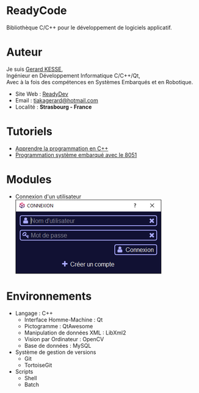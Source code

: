 # ReadyCode
Bibliothèque C/C++ pour le développement de logiciels applicatif.

# Auteur

Je suis 
[Gerard KESSE](http://readydev.ovh/Presentation/ "Accédez à mon site web (ReadyDev)"),  
Ingénieur en Développement Informatique C/C++/Qt,  
Avec à la fois des compétences en Systèmes Embarqués et en Robotique.  

* Site Web : [ReadyDev](http://readydev.ovh "Accédez à mon site web (ReadyDev)")
* Email : [tiakagerard@hotmail.com](mailto:tiakagerard@hotmail.com?subject=Contact&body=Bonjour "Me contactez par email")
* Localité : **Strasbourg - France**

# Tutoriels
* [Apprendre la programmation en C++](https://readydev.ovh/Tutoriels/Software_Development/Cpp/ "Apprendre la programmation en C++")  
* [Programmation système embarqué avec le 8051](https://readydev.ovh/Tutoriels/Embedded_System/8051/ "Programmation système embarqué avec le 8051")  

# Modules
*	Connexion d'un utilisateur
	![alt login.png](https://raw.githubusercontent.com/gkesse/ReadyCode/main/img/login.png "Connexion d'un utilisateur")

# Environnements
* 	Langage : C++
	*	Interface Homme-Machine : Qt
	* 	Pictogramme : QtAwesome
	*	Manipulation de données XML : LibXml2
	*	Vision par Ordinateur : OpenCV
	*	Base de données : MySQL
*	Système de gestion de versions
	*	Git
	*	TortoiseGit
*	Scripts
	*	Shell
	*	Batch

